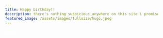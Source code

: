 ```yaml
---
title: Happy birthday!!
description: there's nothing suspicious anywhere on this site i promise
featured_image: /assets/images/fullsize/hugo.jpeg
---
```



<a href="thomasbreydo.pythonanywhere.com" style="color:white;">shhh</a>